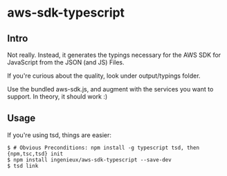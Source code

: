 # aws-sdk-typescript

## Intro

Not really. Instead, it generates the typings necessary for the AWS SDK for JavaScript from the JSON (and JS) Files.

If you're curious about the quality, look under output/typings folder.

Use the bundled aws-sdk.js, and augment with the services you want to support. In theory, it should work :)

## Usage

If you're using tsd, things are easier:

```
$ # Obvious Preconditions: npm install -g typescript tsd, then {npm,tsc,tsd} init
$ npm install ingenieux/aws-sdk-typescript --save-dev
$ tsd link
```

